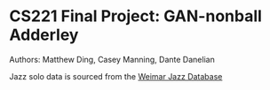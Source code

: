 # CS221 Final Project: GAN-nonball Adderley
Authors: Matthew Ding, Casey Manning, Dante Danelian

Jazz solo data is sourced from the [Weimar Jazz Database](https://jazzomat.hfm-weimar.de/dbformat/dboverview.html)